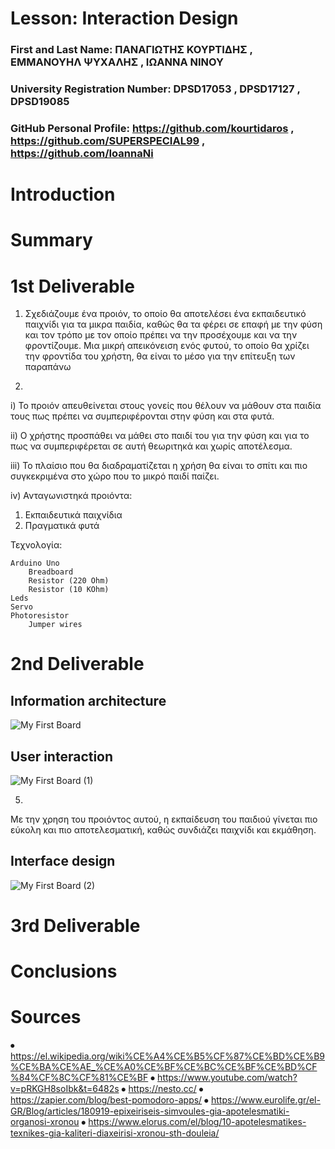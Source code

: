 
# Lesson: Interaction Design

### First and Last Name: ΠΑΝΑΓΙΩΤΗΣ ΚΟΥΡΤΙΔΗΣ , ΕΜΜΑΝΟΥΗΛ ΨΥΧΑΛΗΣ , ΙΩΑΝΝΑ ΝΙΝΟΥ 
### University Registration Number: DPSD17053 , DPSD17127 , DPSD19085
### GitHub Personal Profile: https://github.com/kourtidaros , https://github.com/SUPERSPECIAL99 , https://github.com/IoannaNi

# Introduction

# Summary


# 1st Deliverable
1) Σχεδιάζουμε ένα προιόν, το οποίο θα αποτελέσει ένα εκπαιδευτικό παιχνίδι για τα μικρα παιδία, καθώς θα τα φέρει σε επαφή με την φύση και τον τρόπο με τον οποίο πρέπει να την προσέχουμε και να την φροντίζουμε. Μια μικρή απεικόνειση ενός φυτού, το οποίο θα χρίζει την φροντίδα του χρήστη, θα είναι το μέσο για την επίτευξη των παραπάνω 


2) 


 i) Το προιόν απευθείνεται στους γονείς που θέλουν να μάθουν στα παιδία τους πως πρέπει να συμπεριφέρονται στην φύση και στα φυτά.

ii) Ο χρήστης προσπάθει να μάθει στο παιδί του για την φύση και για το πως να συμπεριφέρεται σε αυτή θεωριτηκά και χωρίς αποτέλεσμα.


iii) Το πλαίσιο που θα διαδραματίζεται η χρήση θα είναι το σπίτι και πιο συγκεκριμένα στο χώρο που το μικρό παιδί παίζει.

iv) 
 Ανταγωνιστηκά προιόντα:
1) Εκπαιδευτικά παιχνίδια 
2) Πραγματικά φυτά



 Τεχνολογία:
 
	Arduino Uno
        Breadboard
        Resistor (220 Ohm)
        Resistor (10 KOhm)
	Leds
	Servo 
	Photoresistor
        Jumper wires



# 2nd Deliverable

<h2> Information architecture </h2>

![My First Board](https://user-images.githubusercontent.com/100956310/172229480-171a7c1b-f96e-4fab-98a1-c037854132d6.jpg)


<h2> User interaction </h2>

![My First Board (1)](https://user-images.githubusercontent.com/100956310/172229541-c836ce4d-e661-4a17-9c17-fd9c1affd516.jpg)


5)
Με την χρηση του προιόντος αυτού, η εκπαίδευση του παιδιού γίνεται πιο εύκολη και πιο αποτελεσματική, καθώς συνδιάζει παιχνίδι και εκμάθηση.




<h2> Interface design </h2>


![My First Board (2)](https://user-images.githubusercontent.com/100956310/172229589-b6215d01-89d8-40ef-ba6a-da88d463a76c.jpg)




# 3rd Deliverable 


# Conclusions


# Sources
⦁	https://el.wikipedia.org/wiki%CE%A4%CE%B5%CF%87%CE%BD%CE%B9%CE%BA%CE%AE_%CE%A0%CE%BF%CE%BC%CE%BF%CE%BD%CF%84%CF%8C%CF%81%CE%BF 
⦁	https://www.youtube.com/watch?v=pRKGH8soIbk&t=6482s
⦁	https://nesto.cc/
⦁	https://zapier.com/blog/best-pomodoro-apps/
⦁	https://www.eurolife.gr/el-GR/Blog/articles/180919-epixeiriseis-simvoules-gia-apotelesmatiki-organosi-xronou
⦁	https://www.elorus.com/el/blog/10-apotelesmatikes-texnikes-gia-kaliteri-diaxeirisi-xronou-sth-douleia/

